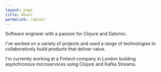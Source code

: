 ```yaml
---
layout: page
title: About
permalink: /about/
---
```


Software engineer with a passion for Clojure and Datomic.

I've worked on a variety of projects and used a range of technologies to collaboratively build products that deliver value.

I'm currently working at a Fintech company in London building asynchronous microservices using Clojure and Kafka Streams.